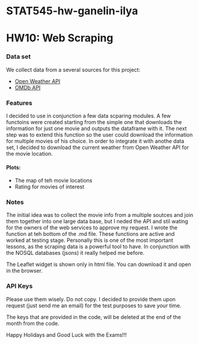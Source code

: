 # STAT545-hw-ganelin-ilya
# HW10: Web Scraping


### Data set
We collect data from a several sources for this project:
- [Open Weather API](https://openweathermap.org/api)
- [OMDb API](https://www.omdbapi.com/)

### Features
I decided to use in conjunction a few data scparing modules. A few functoins were created starting from the simple one that downloads the information for just one movie and outputs the dataframe with it. The next step was to extend this function so the user could download the information for multiple movies of his choice.
In order to integrate it with anothe data set, I decided to download the current weather from Open Weather API for the movie location.

#### Plots:
- The map of teh movie locations
- Rating for movies of interest

### Notes
The initial idea was to collect the movie info from a multiple soutces and join them together into one large data base, but I neded the API and stil wating for the owners of the web services to approve my request. I wrote the function at teh bottom of the .md file. These functions are active and worked at testing stage. Personally this is one of the most important lessons, as the scraping data is a powerful tool to have. In conjunction with the NOSQL databases (jsons) it really helped me before.

The Leaflet widget is shown only in html file. You can download it and open in the browser.

### API Keys
Please use them wisely. Do not copy. I decided to provide them upon request (just send me an email) for the test purposes to save your time.

The keys that are provided in the code, will be deleted at the end of the month from the code.

Happy Holidays and Good Luck with the Exams!!!